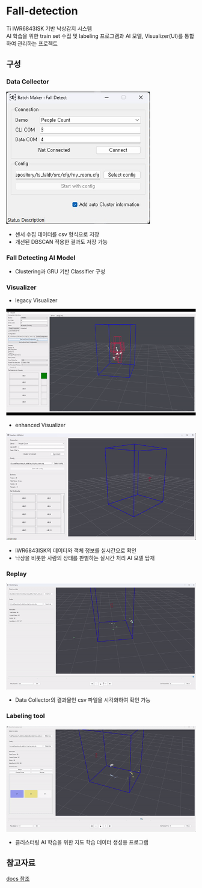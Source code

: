 # Fall-detection
Ti IWR6843ISK 기반 낙상감지 시스템\
AI 학습을 위한 train set 수집 및 labeling 프로그램과 AI 모델, Visualizer(UI)를 통합하여 관리하는 프로젝트

## 구성
### Data Collector
<img src="img/dataCollect.jpg">

* 센서 수집 데이터를 csv 형식으로 저장
* 개선된 DBSCAN 적용한 결과도 저장 가능

### Fall Detecting AI Model
* Clustering과 GRU 기반 Classifier 구성

### Visualizer
* legacy Visualizer

<img src="img/legacy visualizer.gif">

* enhanced Visualizer

<img src="img/enhanced Visualizer.gif">

* IWR6843ISK의 데이터와 객체 정보를 실시간으로 확인
* 낙상을 비롯한 사람의 상태를 판별하는 실시간 처리 AI 모델 탑재

### Replay
<img src="img/replay.gif">

* Data Collector의 결과물인 csv 파일을 시각화하여 확인 가능

### Labeling tool
<img src="img/labeling tool.gif">

* 클러스터링 AI 학습을 위한 지도 학습 데이터 생성용 프로그램

## 참고자료
[docs 참조](./docs/README.md)